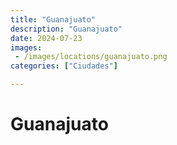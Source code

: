 ```yaml
---
title: "Guanajuato"
description: "Guanajuato"
date: 2024-07-23
images: 
 - /images/locations/guanajuato.png
categories: ["Ciudades"]

---
```


# Guanajuato

